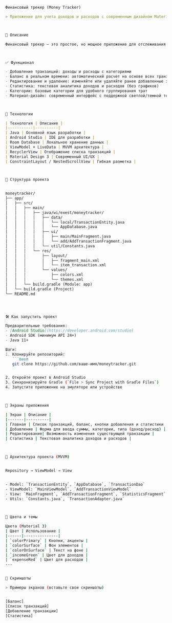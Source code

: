 
```markdown
Финансовый трекер (Money Tracker)

> Приложение для учета доходов и расходов с современным дизайном Material Design 3 и архитектурой MVVM.



📌 Описание

Финансовый трекер — это простое, но мощное приложение для отслеживания личных финансов. Вы можете добавлять доходы и расходы, просматривать баланс, редактировать и удалять транзакции, а также получать статистику по категориям.



✅ Функционал

- Добавление транзакций: доходы и расходы с категориями
- Баланс в реальном времени: автоматический расчет на основе всех транзакций
- Редактирование и удаление: изменяйте или удаляйте ранее добавленные записи
- Статистика: текстовая аналитика доходов и расходов (без графиков)
- Категории: базовые категории для удобного группирования трат
- Материал-дизайн: современный интерфейс с поддержкой светлой/темной темы



🧰 Технологии

| Технология | Описание |
|-----------|----------|
| Java | Основной язык разработки |
| Android Studio | IDE для разработки |
| Room Database | Локальное хранение данных |
| ViewModel + LiveData | MVVM архитектура |
| RecyclerView | Отображение списка транзакций |
| Material Design 3 | Современный UI/UX |
| ConstraintLayout / NestedScrollView | Гибкая разметка |



📁 Структура проекта


moneytracker/
├── app/
│   ├── src/
│   │   ├── main/
│   │   │   ├── java/wi/exest/moneytracker/
│   │   │   │   ├── data/
│   │   │   │   │   └── local/TransactionEntity.java
│   │   │   │   │   └── AppDatabase.java
│   │   │   │   ├── ui/
│   │   │   │   │   ├── main/MainFragment.java
│   │   │   │   │   └── add/AddTransactionFragment.java
│   │   │   │   └── util/Constants.java
│   │   │   └── res/
│   │   │       ├── layout/
│   │   │       │   ├── fragment_main.xml
│   │   │       │   └── item_transaction.xml
│   │   │       └── values/
│   │   │           ├── colors.xml
│   │   │           └── themes.xml
│   │   └── build.gradle (Module: app)
│   └── build.gradle (Project)
└── README.md




🛠️ Как запустить проект

Предварительные требования:
- [Android Studio](https://developer.android.com/studio)
- Android SDK (минимум API 24+)
- Java 11+

Шаги:
1. Клонируйте репозиторий:
   ```bash
   git clone https://github.com/ваше-имя/moneytracker.git


2. Откройте проект в Android Studio
3. Синхронизируйте Gradle (`File > Sync Project with Gradle Files`)
4. Запустите приложение на эмуляторе или устройстве



📱 Экраны приложения

| Экран | Описание |
|-------|----------|
| Главная | Список транзакций, баланс, кнопки добавления и статистики |
| Добавление | Форма для ввода суммы, категории, типа (доход/расход) |
| Редактирование| Возможность изменения существующей транзакции |
| Статистика | Текстовая аналитика доходов и расходов |



📐 Архитектура проекта (MVVM)


Repository → ViewModel → View


- Model: `TransactionEntity`, `AppDatabase`, `TransactionDao`
- ViewModel: `MainViewModel`, `AddTransactionViewModel`
- View: `MainFragment`, `AddTransactionFragment`, `StatisticsFragment`
- Utils: `Constants.java`, `TransactionAdapter.java`



🎨 Цвета и темы

Цвета (Material 3)
| Цвет | Использование |
|------|---------------|
| `colorPrimary` | Кнопки, акценты |
| `colorSurface` | Фон элементов |
| `colorOnSurface` | Текст на фоне |
| `incomeGreen` | Цвет для доходов |
| `expenseRed` | Цвет для расходов |
---


📸 Скриншоты

> Примеры экранов (вставьте свои скриншоты)


[Баланс]
[Список транзакций]
[Добавление транзакции]
[Статистика]
```
